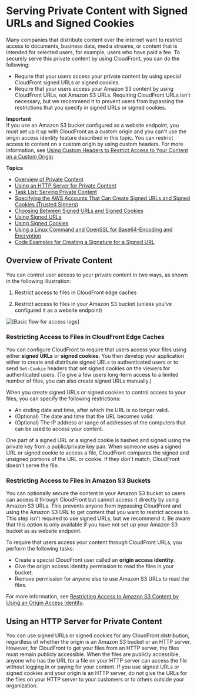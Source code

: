 # Serving Private Content with Signed URLs and Signed Cookies<a name="PrivateContent"></a>

Many companies that distribute content over the internet want to restrict access to documents, business data, media streams, or content that is intended for selected users, for example, users who have paid a fee\. To securely serve this private content by using CloudFront, you can do the following:
+ Require that your users access your private content by using special CloudFront signed URLs or signed cookies\. 
+ Require that your users access your Amazon S3 content by using CloudFront URLs, not Amazon S3 URLs\. Requiring CloudFront URLs isn't necessary, but we recommend it to prevent users from bypassing the restrictions that you specify in signed URLs or signed cookies\.

**Important**  
If you use an Amazon S3 bucket configured as a website endpoint, you must set up it up with CloudFront as a custom origin and you can't use the origin access identity feature described in this topic\. You can restrict access to content on a custom origin by using custom headers\. For more information, see [Using Custom Headers to Restrict Access to Your Content on a Custom Origin](forward-custom-headers.md#forward-custom-headers-restrict-access)\.

**Topics**
+ [Overview of Private Content](#private-content-overview)
+ [Using an HTTP Server for Private Content](#private-content-overview-choosing-origin)
+ [Task List: Serving Private Content](private-content-task-list.md)
+ [Specifying the AWS Accounts That Can Create Signed URLs and Signed Cookies \(Trusted Signers\)](private-content-trusted-signers.md)
+ [Choosing Between Signed URLs and Signed Cookies](private-content-choosing-signed-urls-cookies.md)
+ [Using Signed URLs](private-content-signed-urls.md)
+ [Using Signed Cookies](private-content-signed-cookies.md)
+ [Using a Linux Command and OpenSSL for Base64\-Encoding and Encryption](private-content-linux-openssl.md)
+ [Code Examples for Creating a Signature for a Signed URL](PrivateCFSignatureCodeAndExamples.md)

## Overview of Private Content<a name="private-content-overview"></a>

You can control user access to your private content in two ways, as shown in the following illustration:

1. Restrict access to files in CloudFront edge caches

1. Restrict access to files in your Amazon S3 bucket \(unless you've configured it as a website endpoint\)

![\[Basic flow for access logs\]](http://docs.aws.amazon.com/AmazonCloudFront/latest/DeveloperGuide/)

### Restricting Access to Files in CloudFront Edge Caches<a name="private-content-overview-edge-caches"></a>

You can configure CloudFront to require that users access your files using either **signed URLs** or **signed cookies**\. You then develop your application either to create and distribute signed URLs to authenticated users or to send `Set-Cookie` headers that set signed cookies on the viewers for authenticated users\. \(To give a few users long\-term access to a limited number of files, you can also create signed URLs manually\.\) 

When you create signed URLs or signed cookies to control access to your files, you can specify the following restrictions:
+ An ending date and time, after which the URL is no longer valid\. 
+ \(Optional\) The date and time that the URL becomes valid\.
+ \(Optional\) The IP address or range of addresses of the computers that can be used to access your content\. 

One part of a signed URL or a signed cookie is hashed and signed using the private key from a public/private key pair\. When someone uses a signed URL or signed cookie to access a file, CloudFront compares the signed and unsigned portions of the URL or cookie\. If they don't match, CloudFront doesn't serve the file\.

### Restricting Access to Files in Amazon S3 Buckets<a name="private-content-overview-s3"></a>

You can optionally secure the content in your Amazon S3 bucket so users can access it through CloudFront but cannot access it directly by using Amazon S3 URLs\. This prevents anyone from bypassing CloudFront and using the Amazon S3 URL to get content that you want to restrict access to\. This step isn't required to use signed URLs, but we recommend it\. Be aware that this option is only available if you have not set up your Amazon S3 bucket as as website endpoint\.

To require that users access your content through CloudFront URLs, you perform the following tasks:
+ Create a special CloudFront user called an **origin access identity**\.
+ Give the origin access identity permission to read the files in your bucket\.
+ Remove permission for anyone else to use Amazon S3 URLs to read the files\.

For more information, see [Restricting Access to Amazon S3 Content by Using an Origin Access Identity](private-content-restricting-access-to-s3.md)\.

## Using an HTTP Server for Private Content<a name="private-content-overview-choosing-origin"></a>

You can use signed URLs or signed cookies for any CloudFront distribution, regardless of whether the origin is an Amazon S3 bucket or an HTTP server\. However, for CloudFront to get your files from an HTTP server, the files must remain publicly accessible\. When the files are publicly accessible, anyone who has the URL for a file on your HTTP server can access the file without logging in or paying for your content\. If you use signed URLs or signed cookies and your origin is an HTTP server, do not give the URLs for the files on your HTTP server to your customers or to others outside your organization\.